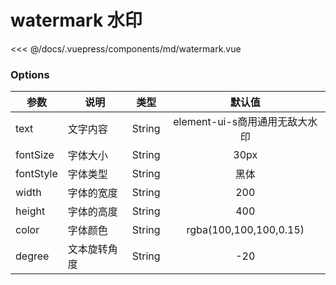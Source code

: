 # watermark 水印

<demo-block 
title="示例"
description="给网页打上水印">
  <md-watermark/>
  <highlight-code slot="highlight" lang="vue">
<<< @/docs/.vuepress/components/md/watermark.vue
  </highlight-code>
</demo-block>


### Options
|    参数    |    说明   |   类型   |	默认值	|
| --------  | ------- | :------: | :------: |
| text       | 文字内容 |String| element-ui-s商用通用无敌大水印 |
| fontSize         | 字体大小 |String | 30px |
| fontStyle  | 字体类型 | String | 黑体 |
| width     | 字体的宽度 | String |200
| height     | 字体的高度 | String | 400 |
| color     | 字体颜色 | String | rgba(100,100,100,0.15) |
| degree     | 文本旋转角度 | String | -20 |

<vssue />
